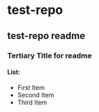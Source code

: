# test-repo
## test-repo readme
### Tertiary Title for readme

#### List:
* First Item
* Second Item
* Third Item
